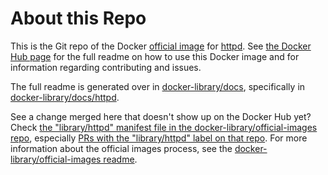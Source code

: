 # About this Repo

This is the Git repo of the Docker [official image](https://docs.docker.com/docker-hub/official_repos/) for [httpd](https://registry.hub.docker.com/_/httpd/). See [the Docker Hub page](https://registry.hub.docker.com/_/httpd/) for the full readme on how to use this Docker image and for information regarding contributing and issues.

The full readme is generated over in [docker-library/docs](https://github.com/docker-library/docs), specifically in [docker-library/docs/httpd](https://github.com/docker-library/docs/tree/master/httpd).

See a change merged here that doesn't show up on the Docker Hub yet? Check [the "library/httpd" manifest file in the docker-library/official-images repo](https://github.com/docker-library/official-images/blob/master/library/httpd), especially [PRs with the "library/httpd" label on that repo](https://github.com/docker-library/official-images/labels/library%2Fhttpd). For more information about the official images process, see the [docker-library/official-images readme](https://github.com/docker-library/official-images/blob/master/README.md).

